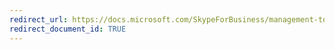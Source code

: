 ```yaml
---
redirect_url: https://docs.microsoft.com/SkypeForBusiness/management-tools/planning-tool/feature-overview
redirect_document_id: TRUE 
---
```

